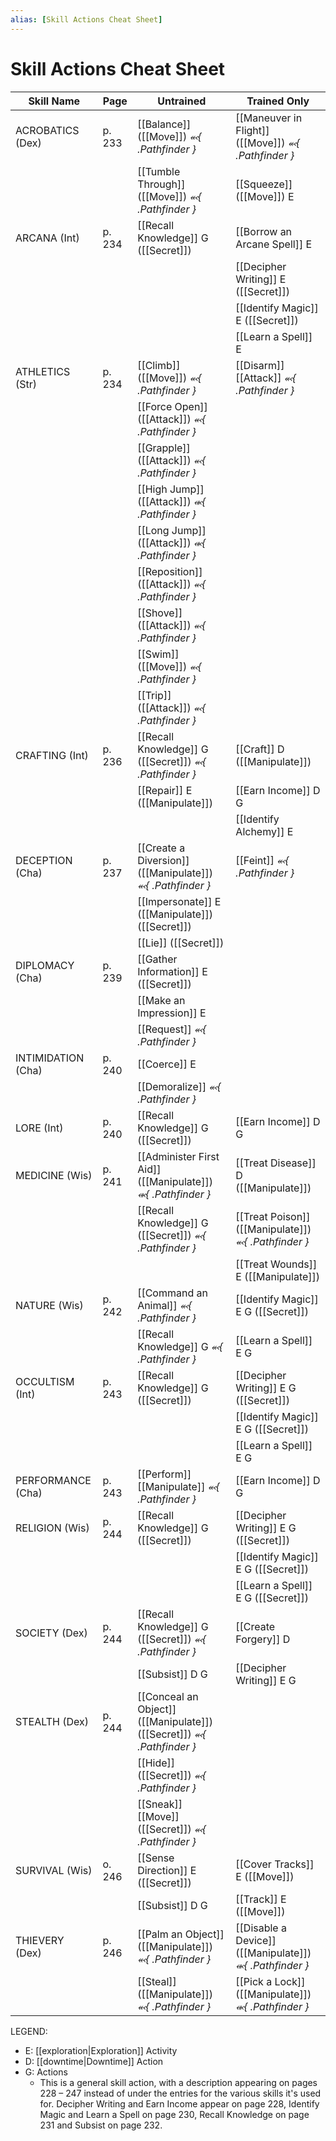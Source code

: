 ```yaml
---
alias: [Skill Actions Cheat Sheet]
---
```


# Skill Actions Cheat Sheet

| Skill Name         | Page   | Untrained                                                              | Trained Only                                             |
| ------------------ | ------ | ---------------------------------------------------------------------- | -------------------------------------------------------- |
| ACROBATICS (Dex)   | p. 233 | [[Balance]] ([[Move]]) *⬻{ .Pathfinder }*                              | [[Maneuver in Flight]] ([[Move]]) *⬻{ .Pathfinder }*     |
|                    |        | [[Tumble Through]] ([[Move]]) *⬻{ .Pathfinder }*                       | [[Squeeze]] ([[Move]]) E                                 |
| ARCANA (Int)       | p. 234 | [[Recall Knowledge]] G ([[Secret]])                                    | [[Borrow an Arcane Spell]] E                             |
|                    |        |                                                                        | [[Decipher Writing]] E ([[Secret]])                      |
|                    |        |                                                                        | [[Identify Magic]] E ([[Secret]])                        |
|                    |        |                                                                        | [[Learn a Spell]] E                                      |
| ATHLETICS (Str)    | p. 234 | [[Climb]] ([[Move]]) *⬻{ .Pathfinder }*                                | [[Disarm]] [[Attack]] *⬻{ .Pathfinder }*                 |
|                    |        | [[Force Open]] ([[Attack]]) *⬻{ .Pathfinder }*                         |                                                          |
|                    |        | [[Grapple]] ([[Attack]]) *⬻{ .Pathfinder }*                            |                                                          |
|                    |        | [[High Jump]] ([[Attack]]) *⬺{ .Pathfinder }*                          |                                                          |
|                    |        | [[Long Jump]] ([[Attack]]) *⬺{ .Pathfinder }*                          |                                                          |
|                    |        | [[Reposition]] ([[Attack]]) *⬻{ .Pathfinder }*                         |                                                          |
|                    |        | [[Shove]] ([[Attack]]) *⬻{ .Pathfinder }*                              |                                                          |
|                    |        | [[Swim]] ([[Move]]) *⬻{ .Pathfinder }*                                 |                                                          |
|                    |        | [[Trip]] ([[Attack]]) *⬻{ .Pathfinder }*                               |                                                          |
| CRAFTING (Int)     | p. 236 | [[Recall Knowledge]] G ([[Secret]]) *⬻{ .Pathfinder }*                 | [[Craft]] D ([[Manipulate]])                             |
|                    |        | [[Repair]] E ([[Manipulate]])                                          | [[Earn Income]] D G                                      |
|                    |        |                                                                        | [[Identify Alchemy]] E                                   |
| DECEPTION (Cha)    | p. 237 | [[Create a Diversion]] ([[Manipulate]]) *⬻{ .Pathfinder }*             | [[Feint]] *⬻{ .Pathfinder }*                             |
|                    |        | [[Impersonate]] E ([[Manipulate]]) ([[Secret]])                        |                                                          |
|                    |        | [[Lie]] ([[Secret]])                                                   |                                                          |
| DIPLOMACY (Cha)    | p. 239 | [[Gather Information]] E ([[Secret]])                                  |                                                          |
|                    |        | [[Make an Impression]]  E                                              |                                                          |
|                    |        | [[Request]] *⬻{ .Pathfinder }*                                         |                                                          |
| INTIMIDATION (Cha) | p. 240 | [[Coerce]] E                                                           |                                                          |
|                    |        | [[Demoralize]] *⬻{ .Pathfinder }*                                      |                                                          |
| LORE (Int)         | p. 240 | [[Recall Knowledge]] G ([[Secret]])                                    | [[Earn Income]] D G                                      |
| MEDICINE (Wis)     | p. 241 | [[Administer First Aid]] ([[Manipulate]]) *⬺{ .Pathfinder }*           | [[Treat Disease]] D ([[Manipulate]])                     |
|                    |        | [[Recall Knowledge]] G ([[Secret]]) *⬻{ .Pathfinder }*                 | [[Treat Poison]] ([[Manipulate]]) *⬻{ .Pathfinder }*     |
|                    |        |                                                                        | [[Treat Wounds]] E ([[Manipulate]])                      |
| NATURE (Wis)       | p. 242 | [[Command an Animal]] *⬻{ .Pathfinder }*                               | [[Identify Magic]] E G ([[Secret]])                      |
|                    |        | [[Recall Knowledge]] G *⬻{ .Pathfinder }*                              | [[Learn a Spell]] E G                                    |
| OCCULTISM (Int)    | p. 243 | [[Recall Knowledge]] G ([[Secret]])                                    | [[Decipher Writing]] E G ([[Secret]])                    |
|                    |        |                                                                        | [[Identify Magic]] E G ([[Secret]])                      |
|                    |        |                                                                        | [[Learn a Spell]] E G                                    |
| PERFORMANCE (Cha)  | p. 243 | [[Perform]] [[Manipulate]] *⬻{ .Pathfinder }*                          | [[Earn Income]] D G                                      |
| RELIGION (Wis)     | p. 244 | [[Recall Knowledge]] G ([[Secret]])                                    | [[Decipher Writing]] E G ([[Secret]])                    |
|                    |        |                                                                        | [[Identify Magic]]  E G ([[Secret]])                     |
|                    |        |                                                                        | [[Learn a Spell]] E G ([[Secret]])                       |
| SOCIETY (Dex)      | p. 244 | [[Recall Knowledge]] G ([[Secret]]) *⬻{ .Pathfinder }*                 | [[Create Forgery]] D                                     |
|                    |        | [[Subsist]] D G                                                        | [[Decipher Writing]] E G                                 |
| STEALTH (Dex)      | p. 244 | [[Conceal an Object]] ([[Manipulate]]) ([[Secret]]) *⬻{ .Pathfinder }* |                                                          |
|                    |        | [[Hide]] ([[Secret]]) *⬻{ .Pathfinder }*                               |                                                          |
|                    |        | [[Sneak]] [[Move]] ([[Secret]]) *⬻{ .Pathfinder }*                     |                                                          |
| SURVIVAL (Wis)     | o. 246 | [[Sense Direction]] E ([[Secret]])                                     | [[Cover Tracks]] E ([[Move]])                            |
|                    |        | [[Subsist]] D G                                                        | [[Track]] E ([[Move]])                                   |
| THIEVERY (Dex)     | p. 246 | [[Palm an Object]] ([[Manipulate]]) *⬻{ .Pathfinder }*                 | [[Disable a Device]] ([[Manipulate]]) *⬺{ .Pathfinder }* |
|                    |        | [[Steal]] ([[Manipulate]]) *⬻{ .Pathfinder }*                          | [[Pick a Lock]] ([[Manipulate]]) *⬺{ .Pathfinder }*      |

LEGEND: 
- E: [[exploration|Exploration]] Activity
- D: [[downtime|Downtime]] Action
- G: Actions
	- This is a general skill action, with a description appearing on pages 228 – 247 instead of under the entries for the various skills it's used for. Decipher Writing and Earn Income appear on page 228, Identify Magic and Learn a Spell on page 230, Recall Knowledge on page 231 and Subsist on page 232.
